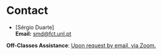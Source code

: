 # Contact
  
* [Sérgio Duarte] <br />
  **Email:** smd@fct.unl.pt<br />

**Off-Classes Assistance**: [Upon request by email, via Zoom.](https://videoconf-colibri.zoom.us/j/82093336855?pwd=SjB0RWJTL0xxWmtuYVBmNVdqbXNqZz09)
  

